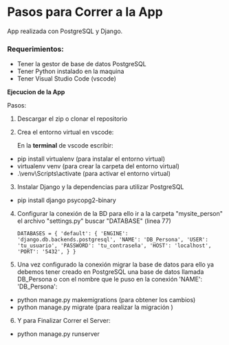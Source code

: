# Pasos para Correr a la App

App realizada con PostgreSQL y Django.

### Requerimientos:
- Tener la gestor de base de datos PostgreSQL
- Tener Python instalado en la maquina
- Tener Visual Studio Code (vscode)

**Ejecucion de la App**


Pasos:

1. Descargar el zip o clonar el repositorio
2. Crea el entorno virtual en vscode:

   En la **terminal** de vscode escribir:
  - pip install virtualenv (para instalar el entorno virtual)
  - virtualenv venv (para crear la carpeta del entorno virtual)
  - .\venv\Scripts\activate (para activar el entorno virtual)
3. Instalar Django y la dependencias para utilizar PostgreSQL 
  - pip install django psycopg2-binary
4. Configurar la conexión de la BD para ello ir a la carpeta "mysite_person" el archivo "settings.py" buscar "DATABASE" (linea 77)
    
    `DATABASES = {
    'default': {
    'ENGINE': 'django.db.backends.postgresql',
    'NAME': 'DB_Persona',
    'USER': 'tu_usuario',
    'PASSWORD': 'tu_contraseña',
    'HOST': 'localhost',
    'PORT': '5432',
    }
    }`

5. Una vez configurado la conexión migrar la base de datos para ello ya debemos tener creado en PostgreSQL una base de datos llamada DB_Persona o con el nombre que le puso en la conexión 'NAME': 'DB_Persona':

 - python manage.py makemigrations (para obtener los cambios)
 - python manage.py migrate (para realizar la migración )


6. Y para Finalizar Correr el Server:
 - python manage.py runserver
